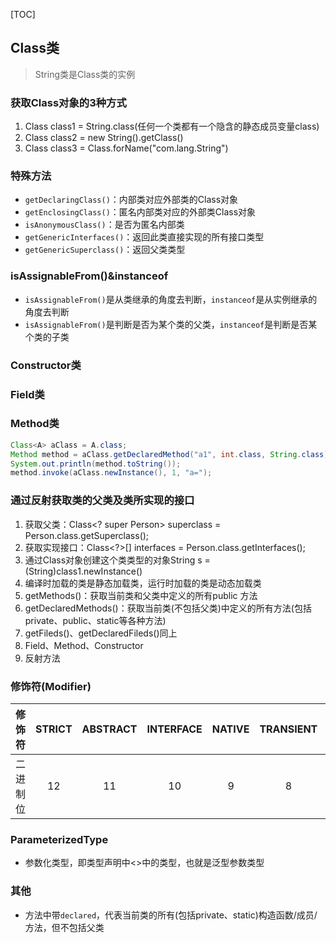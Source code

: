 [TOC]

## Class类
> String类是Class类的实例

### 获取Class对象的3种方式
1. Class class1 = String.class(任何一个类都有一个隐含的静态成员变量class)
2. Class class2 = new String().getClass()
3. Class class3 = Class.forName("com.lang.String")

### 特殊方法
* `getDeclaringClass()`：内部类对应外部类的Class对象
* `getEnclosingClass()`：匿名内部类对应的外部类Class对象
* `isAnonymousClass()`：是否为匿名内部类
* `getGenericInterfaces()`：返回此类直接实现的所有接口类型
* `getGenericSuperclass()`：返回父类类型

### isAssignableFrom()&instanceof
* `isAssignableFrom()`是从类继承的角度去判断，`instanceof`是从实例继承的角度去判断
* `isAssignableFrom()`是判断是否为某个类的父类，`instanceof`是判断是否某个类的子类

### Constructor类
### Field类
### Method类
```Java
Class<A> aClass = A.class;
Method method = aClass.getDeclaredMethod("a1", int.class, String.class);
System.out.println(method.toString());
method.invoke(aClass.newInstance(), 1, "a=");
```

### 通过反射获取类的父类及类所实现的接口
1. 获取父类：Class<? super Person> superclass = Person.class.getSuperclass();
2.  获取实现接口：Class<?>[] interfaces = Person.class.getInterfaces();
5. 通过Class对象创建这个类类型的对象String s = (String)class1.newInstance()
6. 编译时加载的类是静态加载类，运行时加载的类是动态加载类
7. getMethods()：获取当前类和父类中定义的所有public 方法
8. getDeclaredMethods()：获取当前类(不包括父类)中定义的所有方法(包括private、public、static等各种方法)
9. getFileds()、getDeclaredFileds()同上
10. Field、Method、Constructor
11. 反射方法

### 修饰符(Modifier)
修饰符 | STRICT | ABSTRACT | INTERFACE | NATIVE | TRANSIENT | VOLATILE | SYNCHRONIZED | FINAL | STATIC | PROTECTED | PRIVATE | PUBLIC
:---: | :---: | :---: | :---: | :---: | :---: | :---: | :---: | :---: | :---: | :---: | :---: | :---:
二进制位 | 12 | 11 | 10 | 9 | 8 | 7 | 6 | 5 | 4 | 3 | 2 | 1

### ParameterizedType
* 参数化类型，即类型声明中\<>中的类型，也就是泛型参数类型

### 其他
* 方法中带`declared`，代表当前类的所有(包括private、static)构造函数/成员/方法，但不包括父类